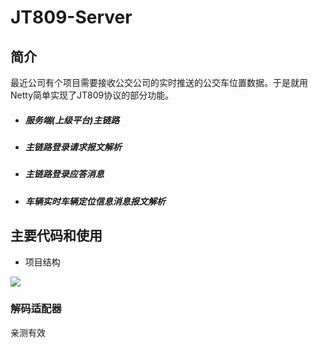 # JT809-Server
## 简介

最近公司有个项目需要接收公交公司的实时推送的公交车位置数据。于是就用Netty简单实现了JT809协议的部分功能。

- ##### 服务端(上级平台)主链路

- ##### 主链路登录请求报文解析

- ##### 主链路登录应答消息

- ##### 车辆实时车辆定位信息消息报文解析

## 主要代码和使用

- 项目结构

![](http://qiniu.mrain22.cn/201911101443_397.png)

### 解码适配器
亲测有效

```

